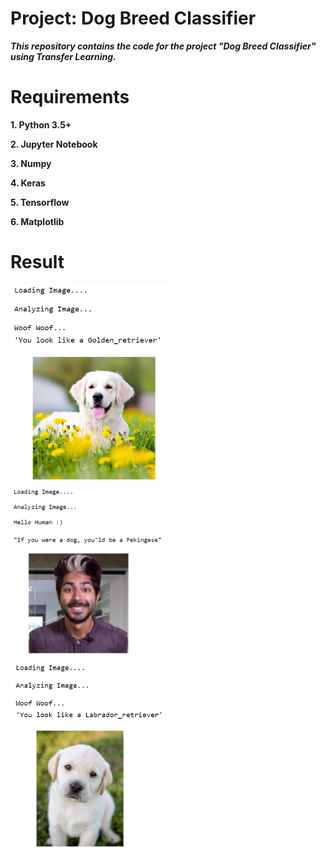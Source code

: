 # Project: Dog Breed Classifier

***This repository contains the code for the project "Dog Breed Classifier" using Transfer Learning.***

# Requirements

**1. Python 3.5+**

**2. Jupyter Notebook**

**3. Numpy**

**4. Keras**

**5. Tensorflow**

**6. Matplotlib**

# Result

<img src="outputs/out1.png" alt="" width="50%">

<img src="outputs/out2.png" alt="" width="50%">

<img src="outputs/out3.png" alt="" width="50%">
